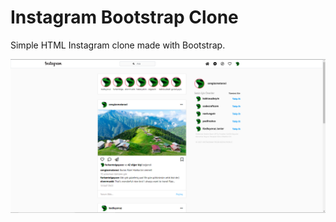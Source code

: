 # Instagram Bootstrap Clone

Simple HTML Instagram clone made with Bootstrap.

![Instagram Clone](/figures/InstagramClone.PNG)

